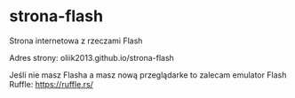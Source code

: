 # strona-flash
Strona internetowa z rzeczami Flash

Adres strony: oliik2013.github.io/strona-flash

Jeśli nie masz Flasha a masz nową przeglądarke to zalecam emulator Flash Ruffle: https://ruffle.rs/
